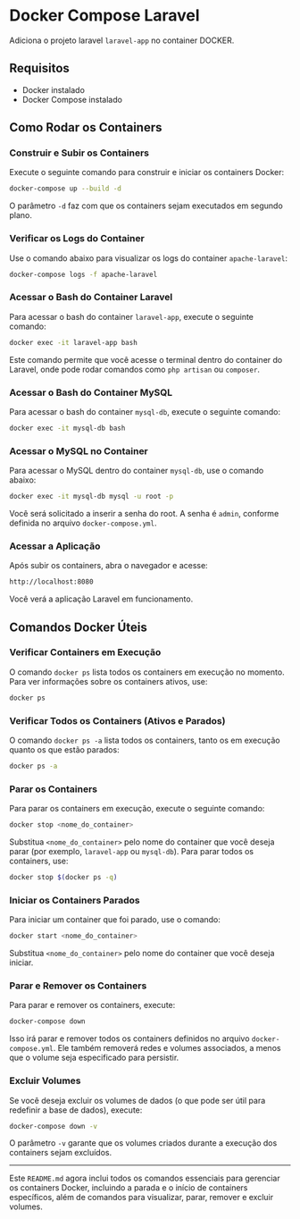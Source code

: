 # **Docker Compose Laravel**

Adiciona o projeto laravel `laravel-app` no container DOCKER.

## **Requisitos**

- Docker instalado
- Docker Compose instalado

## **Como Rodar os Containers**

### **Construir e Subir os Containers**

Execute o seguinte comando para construir e iniciar os containers Docker:

```bash
docker-compose up --build -d
```

O parâmetro `-d` faz com que os containers sejam executados em segundo plano.

### **Verificar os Logs do Container**

Use o comando abaixo para visualizar os logs do container `apache-laravel`:

```bash
docker-compose logs -f apache-laravel
```

### **Acessar o Bash do Container Laravel**

Para acessar o bash do container `laravel-app`, execute o seguinte comando:

```bash
docker exec -it laravel-app bash
```

Este comando permite que você acesse o terminal dentro do container do Laravel, onde pode rodar comandos como `php artisan` ou `composer`.

### **Acessar o Bash do Container MySQL**

Para acessar o bash do container `mysql-db`, execute o seguinte comando:

```bash
docker exec -it mysql-db bash
```

### **Acessar o MySQL no Container**

Para acessar o MySQL dentro do container `mysql-db`, use o comando abaixo:

```bash
docker exec -it mysql-db mysql -u root -p
```

Você será solicitado a inserir a senha do root. A senha é `admin`, conforme definida no arquivo `docker-compose.yml`.

### **Acessar a Aplicação**

Após subir os containers, abra o navegador e acesse:

```bash
http://localhost:8080
```

Você verá a aplicação Laravel em funcionamento.

## **Comandos Docker Úteis**

### **Verificar Containers em Execução**

O comando `docker ps` lista todos os containers em execução no momento. Para ver informações sobre os containers ativos, use:

```bash
docker ps
```

### **Verificar Todos os Containers (Ativos e Parados)**

O comando `docker ps -a` lista todos os containers, tanto os em execução quanto os que estão parados:

```bash
docker ps -a
```

### **Parar os Containers**

Para parar os containers em execução, execute o seguinte comando:

```bash
docker stop <nome_do_container>
```

Substitua `<nome_do_container>` pelo nome do container que você deseja parar (por exemplo, `laravel-app` ou `mysql-db`). Para parar todos os containers, use:

```bash
docker stop $(docker ps -q)
```

### **Iniciar os Containers Parados**

Para iniciar um container que foi parado, use o comando:

```bash
docker start <nome_do_container>
```

Substitua `<nome_do_container>` pelo nome do container que você deseja iniciar.

### **Parar e Remover os Containers**

Para parar e remover os containers, execute:

```bash
docker-compose down
```

Isso irá parar e remover todos os containers definidos no arquivo `docker-compose.yml`. Ele também removerá redes e volumes associados, a menos que o volume seja especificado para persistir.

### **Excluir Volumes**

Se você deseja excluir os volumes de dados (o que pode ser útil para redefinir a base de dados), execute:

```bash
docker-compose down -v
```

O parâmetro `-v` garante que os volumes criados durante a execução dos containers sejam excluídos.

---

Este `README.md` agora inclui todos os comandos essenciais para gerenciar os containers Docker, incluindo a parada e o início de containers específicos, além de comandos para visualizar, parar, remover e excluir volumes.